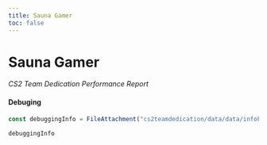 ```yaml
---
title: Sauna Gamer
toc: false
---
```


# Sauna Gamer
_CS2 Team Dedication Performance Report_

#### Debuging

```js
const debuggingInfo = FileAttachment("cs2teamdedication/data/data/infoForDebugging.json").json();
```

```js
debuggingInfo
```